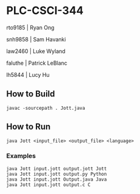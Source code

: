 # PLC-CSCI-344

rto9185 | Ryan Ong

snh9858 | Sam Havanki

law2460 | Luke Wyland

faluthe | Patrick LeBlanc

lh5844  | Lucy Hu

## How to Build
`javac -sourcepath . Jott.java`

## How to Run
`java Jott <input_file> <output_file> <language>`
### Examples
```
java Jott input.jott output.jott Jott
java Jott input.jott output.py Python
java Jott input.jott Output.java Java
java Jott input.jott output.c C
```
